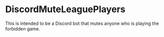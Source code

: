 # DiscordMuteLeaguePlayers
This is intended to be a Discord bot that mutes anyone who is playing the forbidden game.
